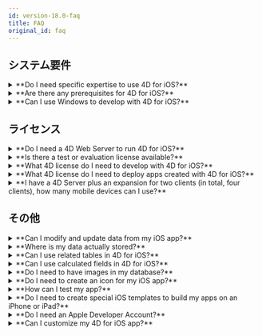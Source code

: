 ```yaml
---
id: version-18.0-faq
title: FAQ
original_id: faq
---
```


## システム要件

<details>
<summary>
    **Do I need specific expertise to use 4D for iOS?**
</summary>

4D for iOS を使用すれば，ネイティブ iOS アプリに関する専門的な知識がない方でも，4Dから簡単にモバイルプロジェクトが作成できます！

モバイルプロジェクトエディターは，モバイルアプリ開発について特に何も知らなくても，4D for iOSが使用できるように設計されているからです。

</details>

<details>
<summary>
**Are there any prerequisites for 4D for iOS?**
</summary>

### バージョン対応表

| Xcode  | Swift | iOS      | 4D   | macOS   |
| ------ | ----- | -------- | ---- | ------- |
| 11.2   | 5.1   | iOS 13.2 | 18   | 10.14.4 |
| 10.2.1 | 5.0   | iOS 12.2 | 17R6 | 10.14.4 |
| 10.2   | 4.2.1 | iOS 12.2 | 17R5 | 10.14.3 |
| 10.1   | 4.2.1 | iOS 12   | 17R4 | 10.13.6 |
| 10.0   | 4.2   | iOS 12   | 17R3 | 10.13.6 |
| 9.4    | 4.1.2 | iOS 11.4 | 17R2 | 10.13.2 |
| 9.3.1  | 4.1   | iOS 11.3 | 17R2 | 10.13.2 |

過去バージョンの Xcode は，下記のサイトから入手することができます。 https://developer.apple.com/download/more/

=> Only registered developers can download preview releases through the Apple Developer website.

[こちら](prerequisites.html)の情報もご覧ください。

</details>


<details>
<summary>
**Can I use Windows to develop with 4D for iOS?**
</summary>

いいえ。 アプリケーションのコンパイルには Xcode，テストには iOS シミュレーターを使用するため，macOS 開発する必要があります。

</details>


## ライセンス

<details>
<summary>
**Do I need a 4D Web Server to run 4D for iOS?**
</summary>

いいえ。4D Server v17 R2 以降であれば，4D for iOS  のサーバーにすることができます。

</details>



<details>
<summary>
**Is there a test or evaluation license available?**
</summary>

4D v17 R2 以降の 4D Developer Professional または 4D Server ライセンスがあれば，4D for iOS を使用することができます。

R バージョンが利用できる 4D のパートナープログラムに未加入，あるいはv17のライセンスに「メンテナンス」プログラムが付帯していない場合，4D v18 のライセンスで利用することができます。

</details>


<details>
<summary>
**What 4D license do I need to develop with 4D for iOS?**
</summary>

macOS プラットフォームの 4D Developer Pro v17 R2 以降です。

</details>


<details>
<summary>
**What 4D license do I need to deploy apps created with 4D for iOS?**
</summary>

4D for iOSアプリと同期するサーバーアプリは 4D Server（macOS または Windows）の v17 R2 以降のライセンスで運用することができます。

4D for iOS 専用のライセンスというものはありません。 4D for iOS アプリは 4D Remote（クライアント）の余剰同時接続ライセンスを消費します。

4D Server のライセンスが許す限り，Mac・Windows・iPhone デバイスから同時に接続することができます。

</details>


<details>
<summary>
**I have a 4D Server plus an expansion for two clients (in total, four clients), how many mobile devices can I use?**
</summary>

最大で 4 台のデバイスから接続できます。

</details>


## その他

<details>
<summary>
**Can I modify and update data from my iOS app?**
</summary>

はい。もちろんです！

</details>

<details>
<summary>
**Where is my data actually stored?**
</summary>

データは iOS デバイスのローカルデータベースに保存されています。 したがって，オフラインモードでもデータベースにアクセスすることができます。

</details>


<details>
<summary>
**Can I use related tables in 4D for iOS?**
</summary>

はい。もちろんです！

</details>


<details>
<summary>
**Can I use calculated fields in 4D for iOS?**
</summary>

数式を公開することはできませんが，計算済みの値をフィールドに登録しておき，そのフィールドを 4D for iOS の「[ストラクチャ](structure.html)」セクションで公開することができます。

</details>


<details>
<summary>
**Do I need to have images in my database?**
</summary>

ピクチャフィールドは必須ではありませんが，最高のユーザーエクスペリエンスを実現するためには，画像を積極的に使用することが勧められています。

4D for iOS には，バラエティに富んだ[リスト画面](list-form-templates.html)および[詳細画面](detail-form-templates.html)のテンプレートが用意されています。 画像やグラフを含まない，シンプルなデザインもあります。

</details>

<details>
<summary>
**Do I need to create an icon for my iOS app?**
</summary>

4D for iOS アプリには，オリジナルのアイコンを設定することが勧められています。特に設定しない場合，4D のロゴマークがデフォルトのアイコンとなります。

デスクトップ版アプリのアイコンがある場合，プロジェクトエディターの「[一般](general.html)」セクションのアイコンエリアにドラッグ＆ドロップするだけで，モバイル版アプリのアイコンが自動的に作成されます。

</details>


<details>
<summary>
**How can I test my app?**
</summary>

4D for iOS で作成したアプリは，[シミュレーター](simulator.html)で手早くテストすることができます。 To test your app on your iOS device you need to have a **paying Apple developer account** (install-device.html) (iPhone and iPad).

**Note:** to intall your app with a **free developer account**, you can open your generated iOS project and install your app using Xcode.

</details>


<details>
<summary>
**Do I need to create special iOS templates to build my apps on an iPhone or iPad?**
</summary>

4D for iOS に用意されているテンプレートは，すべて iPhone 用に最適化されています。 しかし，iPad でも使用することができます。

</details>



<details>
<summary>
     **Do I need an Apple Developer Account?**
</summary>

4D for iOS で作成したアプリをテストするためには，最低限でも無料の [Apple Developer アカウント](free-developer-account.html) が必要です。

4D for iOS で作成したアプリを配付するためには， [Apple Developer Enterprise Program](register-apple-developer-enterprise-program.html) （インハウス配付）または [Apple Developer Program](register-apple-developer-program-organization.html) （App Store 配付）に加入することが必要です。

</details>

<details>
<summary>
**Can I customize my 4D for iOS app?**
</summary>

4D for iOS は，標準の Xcode プロジェクトを出力しますので，必要であれば，[ Xcode で開いて編集する](open-xcode.html) ことができます。

</details>




